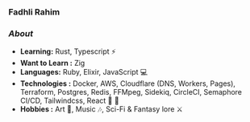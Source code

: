 ### Fadhli Rahim

### <i>About</i>
-  **Learning:** Rust, Typescript :zap:
-  **Want to Learn :** Zig 
-  **Languages:** Ruby, Elixir, JavaScript 💻
-  **Technologies  :** Docker, AWS, Cloudflare (DNS, Workers, Pages), Terraform, Postgres, Redis, FFMpeg, Sidekiq, CircleCI, Semaphore CI/CD, Tailwindcss, React :hammer: :wrench:
-  **Hobbies :** Art :art:, Music :notes:, Sci-Fi & Fantasy lore :crossed_swords:



